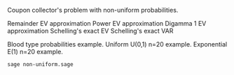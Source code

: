 Coupon collector's problem with non-uniform probabilities.

Remainder EV approximation
Power EV approximation
Digamma 1 EV approximation
Schelling's exact EV
Schelling's exact VAR

Blood type probabilities example.
Uniform U(0,1) n=20 example.
Exponential E(1) n=20 example.

```bash
sage non-uniform.sage
```
